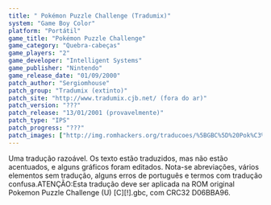 ```yaml
---
title: " Pokémon Puzzle Challenge (Tradumix)"
system: "Game Boy Color"
platform: "Portátil"
game_title: "Pokémon Puzzle Challenge"
game_category: "Quebra-cabeças"
game_players: "2"
game_developer: "Intelligent Systems"
game_publisher: "Nintendo"
game_release_date: "01/09/2000"
patch_author: "Sergiomhouse"
patch_group: "Tradumix (extinto)"
patch_site: "http://www.tradumix.cjb.net/ (fora do ar)"
patch_version: "???"
patch_release: "13/01/2001 (provavelmente)"
patch_type: "IPS"
patch_progress: "???"
patch_images: ["http://img.romhackers.org/traducoes/%5BGBC%5D%20Pok%C3%A9mon%20Puzzle%20Challenge%20-%20Tradumix%20-%201.png","http://img.romhackers.org/traducoes/%5BGBC%5D%20Pok%C3%A9mon%20Puzzle%20Challenge%20-%20Tradumix%20-%202.png","http://img.romhackers.org/traducoes/%5BGBC%5D%20Pok%C3%A9mon%20Puzzle%20Challenge%20-%20Tradumix%20-%203.png"]
---
```

Uma tradução razoável. Os texto estão traduzidos, mas não estão acentuados, e alguns gráficos foram editados. Nota-se abreviações, vários elementos sem tradução, alguns erros de português e termos com tradução confusa.ATENÇÃO:Esta tradução deve ser aplicada na ROM original Pokemon Puzzle Challenge (U) [C][!].gbc, com CRC32 D06BBA96.